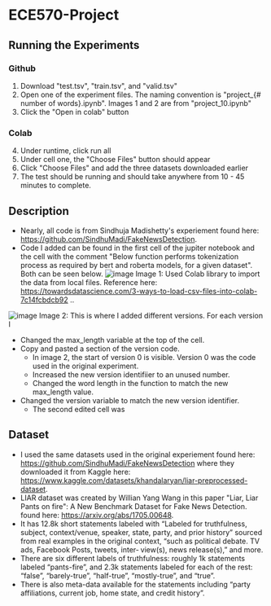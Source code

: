 # ECE570-Project

## Running the Experiments
### Github
 1. Download "test.tsv", "train.tsv", and "valid.tsv"
 2. Open one of the experiment files. The naming convention is "project_{# number of words}.ipynb". Images 1 and 2 are from "project_10.ipynb"
 3. Click the "Open in colab" button
 ### Colab
 4. Under runtime, click run all 
 5. Under cell one, the "Choose Files" button should appear
 6. Click "Choose Files" and add the three datasets downloaded earlier 
 7. The test should be running and should take anywhere from 10 - 45 minutes to complete. 

## Description
 - Nearly, all code is from Sindhuja Madishetty's experiement found here: https://github.com/SindhuMadi/FakeNewsDetection. 
 - Code I added can be found in the first cell of the jupiter notebook and  the cell with the comment "Below function performs tokenization process as required by bert and roberta models, for a given dataset". Both can be seen below. 
 ![image](https://user-images.githubusercontent.com/54744576/201969117-a4ffe708-4b1c-45c1-addf-3f2c70e1c6d5.png)
 Image 1: Used Colab library to import the data from local files. Reference here: https://towardsdatascience.com/3-ways-to-load-csv-files-into-colab-7c14fcbdcb92 .. 
 
![image](https://user-images.githubusercontent.com/54744576/201968777-671c25fe-02dc-49e1-beb3-d257d043d653.png)
Image 2: This is where I added different versions. 
For each version I 
 - Changed the max_length variable at the top of the cell. 
 - Copy and pasted a section of the version code. 
	 - In image 2, the start of version 0 is visible. Version 0 was the code used in the original experiment. 
	 - Increased the new version identifiier to an unused number.
	 - Changed the word length in the function to match the new max_length value. 
 - Changed the version variable to match the new version identifier.  
	 - The second edited cell was 
 ## Dataset
 - I used the same datasets used in the original experiement found here: https://github.com/SindhuMadi/FakeNewsDetection where they downloaded it from Kaggle here: https://www.kaggle.com/datasets/khandalaryan/liar-preprocessed-dataset. 
 - LIAR dataset was created by Willian Yang Wang in this paper "Liar, Liar Pants on fire": A New Benchmark Dataset for Fake News Detection. found here:  https://arxiv.org/abs/1705.00648. 
 - It has 12.8k short statements labeled with “Labeled for truthfulness, subject, context/venue, speaker, state, party, and prior history” sourced from real examples in the original context, “such as political debate. TV ads, Facebook Posts, tweets, inter‐ view(s), news release(s),” and more. 
 - There are six different labels of truthfulness: roughly 1k statements labeled “pants-fire”, and 2.3k statements labeled for each of the rest: “false”, “barely-true”, “half-true”, “mostly-true”, and “true”. 
 - There is also meta-data available for the statements including “party affiliations, current job, home state, and credit history”.
